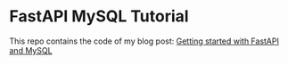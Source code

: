 # FastAPI MySQL Tutorial

This repo contains the code of my blog post: [Getting started with FastAPI and MySQL](http://blog.adnansiddiqi.me/getting-started-with-fastapi-and-mysql/)
